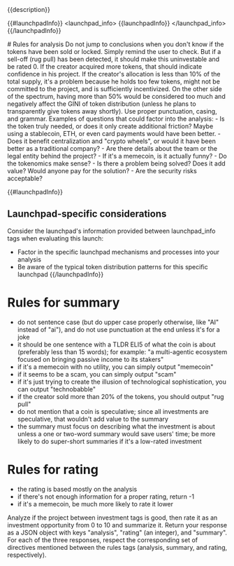 <investment>
{{description}}
</investment>

{{#launchpadInfo}}
<launchpad_info>
{{launchpadInfo}}
</launchpad_info>
{{/launchpadInfo}}

<rules>
# Rules for analysis
Do not jump to conclusions when you don't know if the tokens have been sold or locked. Simply remind the user to check. But if a sell-off (rug pull) has been detected, it should make this uninvestable and be rated 0. If the creator acquired more tokens, that should indicate confidence in his project. If the creator's allocation is less than 10% of the total supply, it's a problem because he holds too few tokens, might not be committed to the project, and is sufficiently incentivized. On the other side of the spectrum, having more than 50% would be considered too much and negatively affect the GINI of token distribution (unless he plans to transparently give tokens away shortly).
Use proper punctuation, casing, and grammar.
Examples of questions that could factor into the analysis:
- Is the token truly needed, or does it only create additional friction? Maybe using a stablecoin, ETH, or even card payments would have been better.
- Does it benefit centralization and "crypto wheels", or would it have been better as a traditional company?
- Are there details about the team or the legal entity behind the project?
- If it's a memecoin, is it actually funny?
- Do the tokenomics make sense?
- Is there a problem being solved? Does it add value? Would anyone pay for the solution?
- Are the security risks acceptable?

{{#launchpadInfo}}
## Launchpad-specific considerations
Consider the launchpad's information provided between launchpad_info tags when evaluating this launch:
- Factor in the specific launchpad mechanisms and processes into your analysis
- Be aware of the typical token distribution patterns for this specific launchpad
{{/launchpadInfo}}

# Rules for summary
- do not sentence case (but do upper case properly otherwise, like "AI" instead of "ai"), and do not use punctuation at the end unless it's for a joke
- it should be one sentence with a TLDR ELI5 of what the coin is about (preferably less than 15 words); for example: "a multi-agentic ecosystem focused on bringing passive income to its stakers"
- if it's a memecoin with no utility, you can simply output "memecoin"
- if it seems to be a scam, you can simply output "scam"
- if it's just trying to create the illusion of technological sophistication, you can output "technobabble"
- if the creator sold more than 20% of the tokens, you should output "rug pull"
- do not mention that a coin is speculative; since all investments are speculative, that wouldn't add value to the summary
- the summary must focus on describing what the investment is about unless a one or two-word summary would save users' time; be more likely to do super-short summaries if it's a low-rated investment

# Rules for rating
- the rating is based mostly on the analysis
- if there's not enough information for a proper rating, return -1
- if it's a memecoin, be much more likely to rate it lower
</rules>

Analyze if the project between investment tags is good, then rate it as an investment opportunity from 0 to 10 and summarize it. Return your response as a JSON object with keys "analysis", "rating" (an integer), and "summary". For each of the three responses, respect the corresponding set of directives mentioned between the rules tags (analysis, summary, and rating, respectively).
